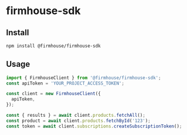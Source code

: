 # firmhouse-sdk

## Install

```bash
npm install @firmhouse/firmhouse-sdk
```

## Usage

```typescript
import { FirmhouseClient } from '@firmhouse/firmhouse-sdk';
const apiToken = 'YOUR_PROJECT_ACCESS_TOKEN';

const client = new FirmhouseClient({
  apiToken,
});

const { results } = await client.products.fetchAll();
const product = await client.products.fetchById('123');
const token = await client.subscriptions.createSubscriptionToken();
```
